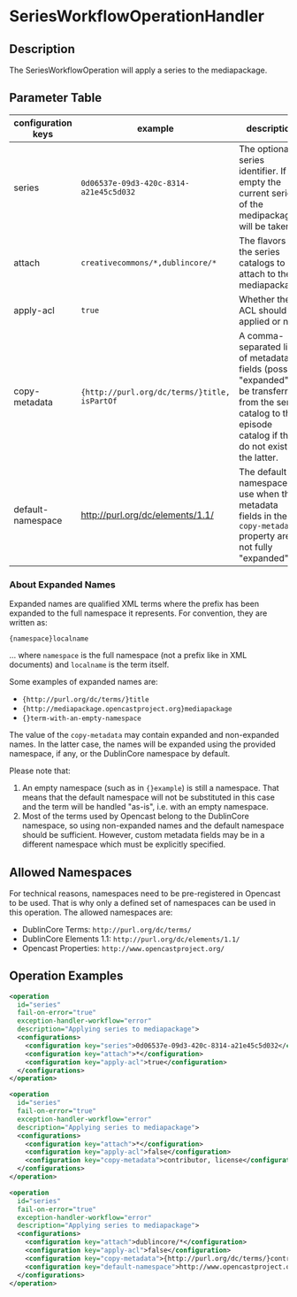 SeriesWorkflowOperationHandler
==============================

Description
-----------

The SeriesWorkflowOperation will apply a series to the mediapackage.


Parameter Table
---------------

|configuration keys|example|description|default value|
|------------------|-------|-----------|-------------|
|series            |`0d06537e-09d3-420c-8314-a21e45c5d032`      |The optional series identifier. If empty the current series of the medipackage will be taken.||
|attach            |`creativecommons/*,dublincore/*`            |The flavors of the series catalogs to attach to the mediapackage.||
|apply-acl         |`true`                                      |Whether the ACL should be applied or not.|`false`|
|copy-metadata     |`{http://purl.org/dc/terms/}title, isPartOf`|A comma-separated list of metadata fields (possibly "expanded") to be transferred from the series catalog to the episode catalog if they do not exist in the latter.||
|default-namespace |http://purl.org/dc/elements/1.1/|The default namespace to use when the metadata fields in the `copy-metadata` property are not fully "expanded".|`http://purl.org/dc/terms/` (DublinCore Term namespace)|


### About Expanded Names

Expanded names are qualified XML terms where the prefix has been expanded to the full namespace it represents. For
convention, they are written as:

    {namespace}localname

… where `namespace` is the full namespace (not a prefix like in XML documents) and `localname` is the term itself.

Some examples of expanded names are:

- `{http://purl.org/dc/terms/}title`
- `{http://mediapackage.opencastproject.org}mediapackage`
- `{}term-with-an-empty-namespace`

The value of the `copy-metadata` may contain expanded and non-expanded names. In the latter case, the names will be
expanded using the provided namespace, if any, or the DublinCore namespace by default.

Please note that:

1. An empty namespace (such as in `{}example`) is still a namespace. That means that the default namespace will not be
   substituted in this case and the term will be handled "as-is", i.e. with an empty namespace.
2. Most of the terms used by Opencast belong to the DublinCore namespace, so using non-expanded names and the default
   namespace should be sufficient. However, custom metadata fields may be in a different namespace which must be
   explicitly specified.


Allowed Namespaces
------------------

For technical reasons, namespaces need to be pre-registered in Opencast to be used. That is why only a defined set of
namespaces can be used in this operation. The allowed namespaces are:

* DublinCore Terms: `http://purl.org/dc/terms/`
* DublinCore Elements 1.1: `http://purl.org/dc/elements/1.1/`
* Opencast Properties: `http://www.opencastproject.org/`


Operation Examples
------------------

```XML
<operation
  id="series"
  fail-on-error="true"
  exception-handler-workflow="error"
  description="Applying series to mediapackage">
  <configurations>
    <configuration key="series">0d06537e-09d3-420c-8314-a21e45c5d032</configuration>
    <configuration key="attach">*</configuration>
    <configuration key="apply-acl">true</configuration>
  </configurations>
</operation>
```

```XML
<operation
  id="series"
  fail-on-error="true"
  exception-handler-workflow="error"
  description="Applying series to mediapackage">
  <configurations>
    <configuration key="attach">*</configuration>
    <configuration key="apply-acl">false</configuration>
    <configuration key="copy-metadata">contributor, license</configuration>
  </configurations>
</operation>
```

```XML
<operation
  id="series"
  fail-on-error="true"
  exception-handler-workflow="error"
  description="Applying series to mediapackage">
  <configurations>
    <configuration key="attach">dublincore/*</configuration>
    <configuration key="apply-acl">false</configuration>
    <configuration key="copy-metadata">{http://purl.org/dc/terms/}contributor custom1 custom2</configuration>
    <configuration key="default-namespace">http://www.opencastproject.org/</configuration>
  </configurations>
</operation>
```
